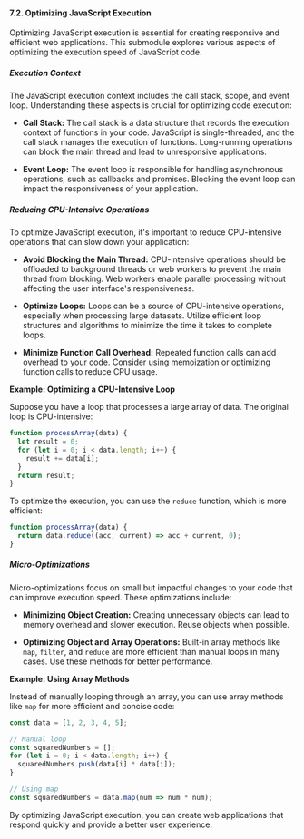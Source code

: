#### 7.2. Optimizing JavaScript Execution

Optimizing JavaScript execution is essential for creating responsive and efficient web applications. This submodule explores various aspects of optimizing the execution speed of JavaScript code.

##### Execution Context

The JavaScript execution context includes the call stack, scope, and event loop. Understanding these aspects is crucial for optimizing code execution:

- **Call Stack:** The call stack is a data structure that records the execution context of functions in your code. JavaScript is single-threaded, and the call stack manages the execution of functions. Long-running operations can block the main thread and lead to unresponsive applications.

- **Event Loop:** The event loop is responsible for handling asynchronous operations, such as callbacks and promises. Blocking the event loop can impact the responsiveness of your application.

##### Reducing CPU-Intensive Operations

To optimize JavaScript execution, it's important to reduce CPU-intensive operations that can slow down your application:

- **Avoid Blocking the Main Thread:** CPU-intensive operations should be offloaded to background threads or web workers to prevent the main thread from blocking. Web workers enable parallel processing without affecting the user interface's responsiveness.

- **Optimize Loops:** Loops can be a source of CPU-intensive operations, especially when processing large datasets. Utilize efficient loop structures and algorithms to minimize the time it takes to complete loops.

- **Minimize Function Call Overhead:** Repeated function calls can add overhead to your code. Consider using memoization or optimizing function calls to reduce CPU usage.

**Example: Optimizing a CPU-Intensive Loop**

Suppose you have a loop that processes a large array of data. The original loop is CPU-intensive:

```javascript
function processArray(data) {
  let result = 0;
  for (let i = 0; i < data.length; i++) {
    result += data[i];
  }
  return result;
}
```

To optimize the execution, you can use the `reduce` function, which is more efficient:

```javascript
function processArray(data) {
  return data.reduce((acc, current) => acc + current, 0);
}
```

##### Micro-Optimizations

Micro-optimizations focus on small but impactful changes to your code that can improve execution speed. These optimizations include:

- **Minimizing Object Creation:** Creating unnecessary objects can lead to memory overhead and slower execution. Reuse objects when possible.

- **Optimizing Object and Array Operations:** Built-in array methods like `map`, `filter`, and `reduce` are more efficient than manual loops in many cases. Use these methods for better performance.

**Example: Using Array Methods**

Instead of manually looping through an array, you can use array methods like `map` for more efficient and concise code:

```javascript
const data = [1, 2, 3, 4, 5];

// Manual loop
const squaredNumbers = [];
for (let i = 0; i < data.length; i++) {
  squaredNumbers.push(data[i] * data[i]);
}

// Using map
const squaredNumbers = data.map(num => num * num);
```

By optimizing JavaScript execution, you can create web applications that respond quickly and provide a better user experience.
